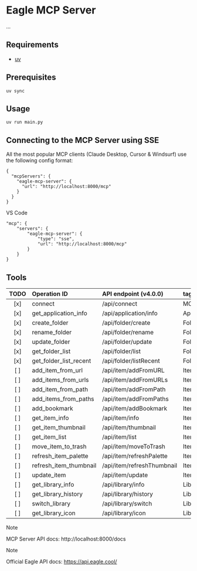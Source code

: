 # Eagle MCP Server

...

## Requirements

- [uv](https://docs.astral.sh/uv/)

## Prerequisites

```
uv sync
```

## Usage

```
uv run main.py
```


## Connecting to the MCP Server using SSE

All the most popular MCP clients (Claude Desktop, Cursor & Windsurf) use the following config format:

```
{
  "mcpServers": {
    "eagle-mcp-server": {
      "url": "http://localhost:8000/mcp"
    }
  }
}
```

VS Code

```
"mcp": {
    "servers": {
        "eagle-mcp-server": {
            "type": "sse",
            "url": "http://localhost:8000/mcp"
        }
    }
}
```

## Tools

| TODO | Operation ID            | API endpoint (v4.0.0)      | tag         |
|:----:|:------------------------|:---------------------------|:------------|
| [x]  | connect                 | /api/connect               | MCP         |
| [x]  | get_application_info    | /api/application/info      | Application |
| [x]  | create_folder           | /api/folder/create         | Folder      |
| [x]  | rename_folder           | /api/folder/rename         | Folder      |
| [x]  | update_folder           | /api/folder/update         | Folder      |
| [x]  | get_folder_list         | /api/folder/list           | Folder      |
| [x]  | get_folder_list_recent  | /api/folder/listRecent     | Folder      |
| [ ]  | add_item_from_url       | /api/item/addFromURL       | Item        |
| [ ]  | add_items_from_urls     | /api/item/addFromURLs      | Item        |
| [ ]  | add_item_from_path      | /api/item/addFromPath      | Item        |
| [ ]  | add_items_from_paths    | /api/item/addFromPaths     | Item        |
| [ ]  | add_bookmark            | /api/item/addBookmark      | Item        |
| [ ]  | get_item_info           | /api/item/info             | Item        |
| [ ]  | get_item_thumbnail      | /api/item/thumbnail        | Item        |
| [ ]  | get_item_list           | /api/item/list             | Item        |
| [ ]  | move_item_to_trash      | /api/item/moveToTrash      | Item        |
| [ ]  | refresh_item_palette    | /api/item/refreshPalette   | Item        |
| [ ]  | refresh_item_thumbnail  | /api/item/refreshThumbnail | Item        |
| [ ]  | update_item             | /api/item/update           | Item        |
| [ ]  | get_library_info        | /api/library/info          | Library     |
| [ ]  | get_library_history     | /api/library/history       | Library     |
| [ ]  | switch_library          | /api/library/switch        | Library     |
| [ ]  | get_library_icon        | /api/library/icon          | Library     |

> [!NOTE]
> MCP Server API docs: http://localhost:8000/docs

> [!NOTE]
> Official Eagle API docs: https://api.eagle.cool/
